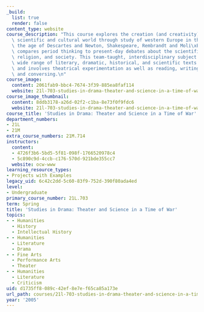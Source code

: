 ```yaml
---
_build:
  list: true
  render: false
content_type: website
course_description: "This course explores the creation (and creativity) of the modern\
  \ scientific and cultural world through study of western Europe in the 17th century,\
  \ the age of Descartes and Newton, Shakespeare, Rembrandt and Moli\xE8re. The class\
  \ compares period thinking to present-day debates about the scientific method, art,\
  \ religion, and society. This team-taught, interdisciplinary subject draws on a\
  \ wide range of literary, dramatic, historical, and scientific texts and images,\
  \ and involves theatrical experimentation as well as reading, writing, researching\
  \ and conversing.\n"
course_image:
  content: 2061fab9-bbc4-7674-3f39-885ea8faf114
  website: 21l-703-studies-in-drama-theater-and-science-in-a-time-of-war-spring-2005
course_image_thumbnail:
  content: 8ddb3178-a26d-02f2-c1ba-8e73f0f9fdc6
  website: 21l-703-studies-in-drama-theater-and-science-in-a-time-of-war-spring-2005
course_title: 'Studies in Drama: Theater and Science in a Time of War'
department_numbers:
- 21L
- 21M
extra_course_numbers: 21M.714
instructors:
  content:
  - 4726f3b6-5bd5-5f81-098f-1766520978c4
  - 5c890c9d-4ccb-c176-570d-921bde355cc7
  website: ocw-www
learning_resource_types:
- Projects with Examples
legacy_uid: 6c42c2dd-5c60-83f9-752d-390f80ada4ed
level:
- Undergraduate
primary_course_number: 21L.703
term: Spring
title: 'Studies in Drama: Theater and Science in a Time of War'
topics:
- - Humanities
  - History
  - Intellectual History
- - Humanities
  - Literature
  - Drama
- - Fine Arts
  - Performance Arts
  - Theater
- - Humanities
  - Literature
  - Criticism
uid: d1735ff8-089c-42ef-8e7e-f65ca85a173e
url_path: courses/21l-703-studies-in-drama-theater-and-science-in-a-time-of-war-spring-2005
year: '2005'
---
```

